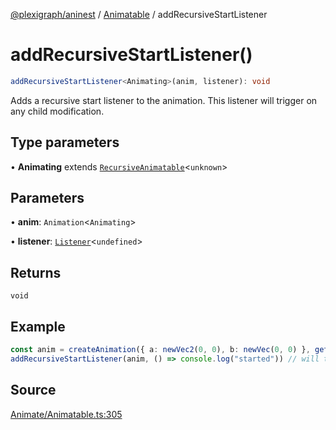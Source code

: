 [@plexigraph/aninest](../../index.md) / [Animatable](../index.md) / addRecursiveStartListener

# addRecursiveStartListener()

```ts
addRecursiveStartListener<Animating>(anim, listener): void
```

Adds a recursive start listener to the animation. This listener will trigger on any child modification.

## Type parameters

• **Animating** extends [`RecursiveAnimatable`](../type-aliases/RecursiveAnimatable.md)\<`unknown`\>

## Parameters

• **anim**: `Animation`\<`Animating`\>

• **listener**: [`Listener`](../../Listeners/type-aliases/Listener.md)\<`undefined`\>

## Returns

`void`

## Example

```ts
const anim = createAnimation({ a: newVec2(0, 0), b: newVec(0, 0) }, getLinearInterp(1))
addRecursiveStartListener(anim, () => console.log("started")) // will trigger
```

## Source

[Animate/Animatable.ts:305](https://github.com/plexigraph/aninest/blob/55953ac/src/Animate/Animatable.ts#L305)
